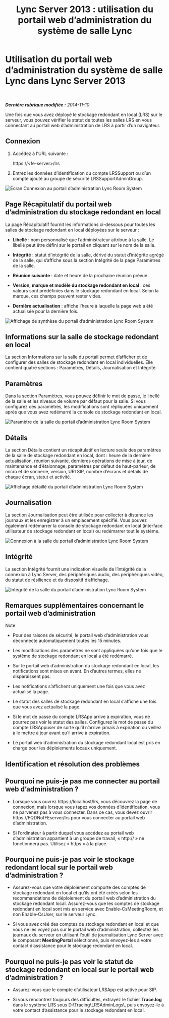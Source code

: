 ﻿---
title: 'Lync Server 2013 : utilisation du portail web d’administration du système de salle Lync'
TOCTitle: Utilisation du portail web d’administration du système de salle Lync
ms:assetid: c387b2a3-3e42-4642-af72-88126ed2820f
ms:mtpsurl: https://technet.microsoft.com/fr-fr/library/Dn743660(v=OCS.15)
ms:contentKeyID: 62268988
ms.date: 05/20/2016
mtps_version: v=OCS.15
ms.translationtype: HT
---

# Utilisation du portail web d’administration du système de salle Lync dans Lync Server 2013

 

_**Dernière rubrique modifiée :** 2014-11-10_

Une fois que vous avez déployé le stockage redondant en local (LRS) sur le serveur, vous pouvez vérifier le statut de toutes les salles LRS en vous connectant au portail web d’administration de LRS à partir d’un navigateur.

## Connexion

1.  Accédez à l’URL suivante :
    
    https://\<fe-server\>/lrs

2.  Entrez les données d’identification du compte LRSSupport ou d’un compte ajouté au groupe de sécurité LRSSupportAdminGroup.

![Écran Connexion au portail d’administration Lync Room System](images/Dn743660.050bcf70-2f3b-46b2-9b96-ebd12679b713(OCS.15).png "Écran Connexion au portail d’administration Lync Room System")

## Page Récapitulatif du portail web d’administration du stockage redondant en local

La page Récapitulatif fournit les informations ci-dessous pour toutes les salles de stockage redondant en local déployées sur le serveur :

  - **Libellé** : nom personnalisé que l’administrateur attribue à la salle. Le libellé peut être défini sur le portail en cliquant sur le nom de la salle.

  - **Intégrité** : statut d’intégrité de la salle, dérivé du statut d’intégrité agrégé de la salle, qui s’affiche sous la section Intégrité de la page Paramètres de la salle.

  - **Réunion suivante** : date et heure de la prochaine réunion prévue.

  - **Version, marque et modèle du stockage redondant en local** : ces valeurs sont prédéfinies dans le stockage redondant en local. Selon la marque, ces champs peuvent rester vides.

  - **Dernière actualisation** : affiche l’heure à laquelle la page web a été actualisée pour la dernière fois.

![Affichage de synthèse du portail d’administration Lync Room System](images/Dn743660.f829ce90-dd95-4725-bd94-6870c5dcf046(OCS.15).png "Affichage de synthèse du portail d’administration Lync Room System")

## Informations sur la salle de stockage redondant en local

La section Informations sur la salle du portail permet d’afficher et de configurer des salles de stockage redondant en local individuelles. Elle contient quatre sections : Paramètres, Détails, Journalisation et Intégrité.

## Paramètres

Dans la section Paramètres, vous pouvez définir le mot de passe, le libellé de la salle et les niveaux de volume par défaut pour la salle. Si vous configurez ces paramètres, les modifications sont répliquées uniquement après que vous avez redémarré la console de stockage redondant en local.

![Paramètre de la salle du portail d’administration Lync Room System](images/Dn743660.ab162e19-41ac-4991-9b2a-92575aa53eda(OCS.15).png "Paramètre de la salle du portail d’administration Lync Room System")

## Détails

La section Détails contient un récapitulatif en lecture seule des paramètres de la salle de stockage redondant en local, dont : heure de la dernière actualisation, réunion suivante, dernières opérations de mise à jour, de maintenance et d’étalonnage, paramètres par défaut de haut-parleur, de micro et de sonnerie, version, URI SIP, nombre d’écrans et détails de chaque écran, statut et activité.

![Affichage détaillé du portail d’administration Lync Room System](images/Dn743660.2958bbba-db74-4670-a920-87fdfb2fc22d(OCS.15).png "Affichage détaillé du portail d’administration Lync Room System")

## Journalisation

La section Journalisation peut être utilisée pour collecter à distance les journaux et les enregistrer à un emplacement spécifié. Vous pouvez également redémarrer la console de stockage redondant en local (interface utilisateur de stockage redondant en local) ou redémarrer tout le système.

![Connexion à la salle du portail d’administration Lync Room System](images/Dn743660.749aee71-deaa-4ace-a146-fe2b349f0f42(OCS.15).png "Connexion à la salle du portail d’administration Lync Room System")

## Intégrité

La section Intégrité fournit une indication visuelle de l’intégrité de la connexion à Lync Server, des périphériques audio, des périphériques vidéo, du statut de résilience et du dispositif d’affichage.

![Intégrité de la salle du portail d’administration Lync Room System](images/Dn743660.8cc644f8-8e3e-42d5-9079-045d8fe9daa7(OCS.15).png "Intégrité de la salle du portail d’administration Lync Room System")

## Remarques supplémentaires concernant le portail web d’administration

> [!note]  
> <ul><li><p>Pour des raisons de sécurité, le portail web d’administration vous déconnecte automatiquement toutes les 15 minutes.</p></li><li><p>Les modifications des paramètres ne sont appliquées qu’une fois que le système de stockage redondant en local a été redémarré.</p></li><li><p>Sur le portail web d’administration du stockage redondant en local, les notifications sont mises en avant. En d’autres termes, elles ne disparaissent pas.</p></li>
> <li><p>Les notifications s’affichent uniquement une fois que vous avez actualisé la page.</p></li>
> <li><p>Le statut des salles de stockage redondant en local s’affiche une fois que vous avez actualisé la page.</p></li>
> <li><p>Si le mot de passe du compte LRSApp arrive à expiration, vous ne pourrez pas voir le statut des salles. Configurez le mot de passe du compte LRSAppuser de sorte qu’il n’arrive jamais à expiration ou veillez à le mettre à jour avant qu’il arrive à expiration.</p></li>
> <li><p>Le portail web d’administration du stockage redondant local est pris en charge pour les déploiements locaux uniquement.</p></li></ul>


## Identification et résolution des problèmes

## Pourquoi ne puis-je pas me connecter au portail web d’administration ?

  - Lorsque vous ouvrez https://localhost/lrs, vous découvrez la page de connexion, mais lorsque vous tapez vos données d’identification, vous ne parvenez pas à vous connecter. Dans ce cas, vous devez ouvrir https://FQDNofFEserver/lrs pour vous connecter au portail web d’administration.

  - Si l’ordinateur à partir duquel vous accédez au portail web d’administration appartient à un groupe de travail, « http:// » ne fonctionnera pas. Utilisez « https » à la place.

## Pourquoi ne puis-je pas voir le stockage redondant local sur le portail web d’administration ?

  - Assurez-vous que votre déploiement comporte des comptes de stockage redondant en local et qu’ils ont été créés selon les recommandations de déploiement du portail web d’administration du stockage redondant local. Assurez-vous que les comptes de stockage redondant en local sont mis en service avec Enable-CsMeetingRoom, et non Enable-CsUser, sur le serveur Lync.

  - Si vous avez créé des comptes de stockage redondant en local et que vous ne les voyez pas sur le portail web d’administration, collectez les journaux du serveur en utilisant l’outil de journalisation Lync Server avec le composant **MeetingPortal** sélectionné, puis envoyez-les à votre contact d’assistance pour le stockage redondant en local.

## Pourquoi ne puis-je pas voir le statut de stockage redondant en local sur le portail web d’administration ?

  - Assurez-vous que le compte d’utilisateur LRSApp est activé pour SIP.

  - Si vous rencontrez toujours des difficultés, extrayez le fichier **Trace.log** dans le système LRS sous D:\\Tracing\\LRSAdminLogs\\, puis envoyez-le à votre contact d’assistance pour le stockage redondant en local.

